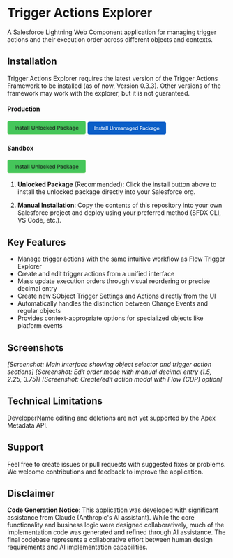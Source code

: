 # Trigger Actions Explorer

A Salesforce Lightning Web Component application for managing trigger actions and their execution order across different objects and contexts.

## Installation

Trigger Actions Explorer requires the latest version of the Trigger Actions Framework to be installed (as of now, Version 0.3.3). Other versions of the framework may work with the explorer, but it is not guaranteed.


#### Production
<div>
<a href="https://login.salesforce.com/packaging/installPackage.apexp?p0=04tXX" target="_blank">
  <img width="180" alt="Deploy to Salesforce"
       src="https://github.com/dschibster/apex-trigger-actions-explorer/blob/main/res/deploy_unlocked.png?raw=true">
</a>

<a href="https://githubsfdeploy.herokuapp.com">
  <img width="180" alt="Deploy to Salesforce"
       src="https://github.com/dschibster/apex-trigger-actions-explorer/blob/main/res/deploy_unmanaged.png?raw=true">
</a>
</div>

#### Sandbox

<div>
<a href="https://test.salesforce.com/packaging/installPackage.apexp?p0=04tXX" target="_blank">
  <img width="180" alt="Deploy to Salesforce"
       src="https://github.com/dschibster/apex-trigger-actions-explorer/blob/main/res/deploy_unlocked.png?raw=true">
</a>
</div>

1. **Unlocked Package** (Recommended): Click the install button above to install the unlocked package directly into your Salesforce org.

2. **Manual Installation**: Copy the contents of this repository into your own Salesforce project and deploy using your preferred method (SFDX CLI, VS Code, etc.).

## Key Features

* Manage trigger actions with the same intuitive workflow as Flow Trigger Explorer
* Create and edit trigger actions from a unified interface
* Mass update execution orders through visual reordering or precise decimal entry
* Create new SObject Trigger Settings and Actions directly from the UI
* Automatically handles the distinction between Change Events and regular objects
* Provides context-appropriate options for specialized objects like platform events

## Screenshots

*[Screenshot: Main interface showing object selector and trigger action sections]*
*[Screenshot: Edit order mode with manual decimal entry (1.5, 2.25, 3.75)]*
*[Screenshot: Create/edit action modal with Flow (CDP) option]*

## Technical Limitations

DeveloperName editing and deletions are not yet supported by the Apex Metadata API.

## Support

Feel free to create issues or pull requests with suggested fixes or problems. We welcome contributions and feedback to improve the application.

## Disclaimer

**Code Generation Notice**: This application was developed with significant assistance from Claude (Anthropic's AI assistant). While the core functionality and business logic were designed collaboratively, much of the implementation code was generated and refined through AI assistance. The final codebase represents a collaborative effort between human design requirements and AI implementation capabilities.